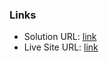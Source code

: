 ### Links

- Solution URL: [link](https://github.com/mihai3636/2025--time-tracking-dashboard)
- Live Site URL: [link](https://mihai3636.github.io/2025--time-tracking-dashboard/)

